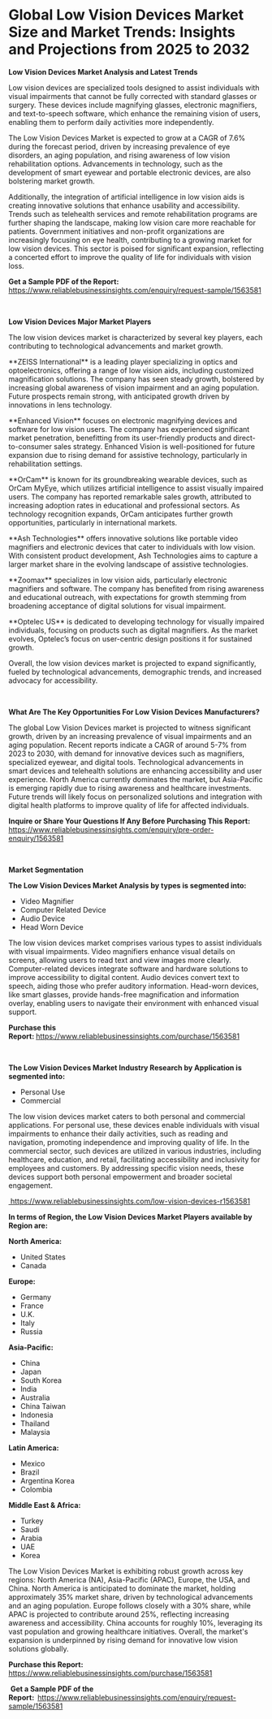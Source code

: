<p><h1>Global Low Vision Devices Market Size and Market Trends: Insights and Projections from 2025 to 2032</h1></p><p><strong>Low Vision Devices Market Analysis and Latest Trends</strong></p>
<p><p>Low vision devices are specialized tools designed to assist individuals with visual impairments that cannot be fully corrected with standard glasses or surgery. These devices include magnifying glasses, electronic magnifiers, and text-to-speech software, which enhance the remaining vision of users, enabling them to perform daily activities more independently. </p><p>The Low Vision Devices Market is expected to grow at a CAGR of 7.6% during the forecast period, driven by increasing prevalence of eye disorders, an aging population, and rising awareness of low vision rehabilitation options. Advancements in technology, such as the development of smart eyewear and portable electronic devices, are also bolstering market growth. </p><p>Additionally, the integration of artificial intelligence in low vision aids is creating innovative solutions that enhance usability and accessibility. Trends such as telehealth services and remote rehabilitation programs are further shaping the landscape, making low vision care more reachable for patients. Government initiatives and non-profit organizations are increasingly focusing on eye health, contributing to a growing market for low vision devices. This sector is poised for significant expansion, reflecting a concerted effort to improve the quality of life for individuals with vision loss.</p></p>
<p><strong>Get a Sample PDF of the Report:&nbsp;</strong> <a href="https://www.reliablebusinessinsights.com/enquiry/request-sample/1563581?utm_campaign=1121&utm_medium=2&utm_source=Github&utm_content=ia&utm_term=13042025&utm_id=low-vision-devices">https://www.reliablebusinessinsights.com/enquiry/request-sample/1563581</a></p>
<p>&nbsp;</p>
<p><strong>Low Vision Devices Major Market Players</strong></p>
<p><p>The low vision devices market is characterized by several key players, each contributing to technological advancements and market growth. </p><p>**ZEISS International** is a leading player specializing in optics and optoelectronics, offering a range of low vision aids, including customized magnification solutions. The company has seen steady growth, bolstered by increasing global awareness of vision impairment and an aging population. Future prospects remain strong, with anticipated growth driven by innovations in lens technology.</p><p>**Enhanced Vision** focuses on electronic magnifying devices and software for low vision users. The company has experienced significant market penetration, benefitting from its user-friendly products and direct-to-consumer sales strategy. Enhanced Vision is well-positioned for future expansion due to rising demand for assistive technology, particularly in rehabilitation settings.</p><p>**OrCam** is known for its groundbreaking wearable devices, such as OrCam MyEye, which utilizes artificial intelligence to assist visually impaired users. The company has reported remarkable sales growth, attributed to increasing adoption rates in educational and professional sectors. As technology recognition expands, OrCam anticipates further growth opportunities, particularly in international markets.</p><p>**Ash Technologies** offers innovative solutions like portable video magnifiers and electronic devices that cater to individuals with low vision. With consistent product development, Ash Technologies aims to capture a larger market share in the evolving landscape of assistive technologies.</p><p>**Zoomax** specializes in low vision aids, particularly electronic magnifiers and software. The company has benefited from rising awareness and educational outreach, with expectations for growth stemming from broadening acceptance of digital solutions for visual impairment.</p><p>**Optelec US** is dedicated to developing technology for visually impaired individuals, focusing on products such as digital magnifiers. As the market evolves, Optelec’s focus on user-centric design positions it for sustained growth. </p><p>Overall, the low vision devices market is projected to expand significantly, fueled by technological advancements, demographic trends, and increased advocacy for accessibility.</p></p>
<p>&nbsp;</p>
<p><strong>What Are The Key Opportunities For Low Vision Devices Manufacturers?</strong></p>
<p><p>The global Low Vision Devices market is projected to witness significant growth, driven by an increasing prevalence of visual impairments and an aging population. Recent reports indicate a CAGR of around 5-7% from 2023 to 2030, with demand for innovative devices such as magnifiers, specialized eyewear, and digital tools. Technological advancements in smart devices and telehealth solutions are enhancing accessibility and user experience. North America currently dominates the market, but Asia-Pacific is emerging rapidly due to rising awareness and healthcare investments. Future trends will likely focus on personalized solutions and integration with digital health platforms to improve quality of life for affected individuals.</p></p>
<p><strong>Inquire or Share Your Questions If Any Before Purchasing This Report:</strong> <a href="https://www.reliablebusinessinsights.com/enquiry/pre-order-enquiry/1563581?utm_campaign=1121&utm_medium=2&utm_source=Github&utm_content=ia&utm_term=13042025&utm_id=low-vision-devices">https://www.reliablebusinessinsights.com/enquiry/pre-order-enquiry/1563581</a></p>
<p>&nbsp;</p>
<p><strong>Market Segmentation</strong></p>
<p><strong>The Low Vision Devices Market Analysis by types is segmented into:</strong></p>
<p><ul><li>Video Magnifier</li><li>Computer Related Device</li><li>Audio Device</li><li>Head Worn Device</li></ul></p>
<p><p>The low vision devices market comprises various types to assist individuals with visual impairments. Video magnifiers enhance visual details on screens, allowing users to read text and view images more clearly. Computer-related devices integrate software and hardware solutions to improve accessibility to digital content. Audio devices convert text to speech, aiding those who prefer auditory information. Head-worn devices, like smart glasses, provide hands-free magnification and information overlay, enabling users to navigate their environment with enhanced visual support.</p></p>
<p><strong>Purchase this Report:&nbsp;</strong><a href="https://www.reliablebusinessinsights.com/purchase/1563581?utm_campaign=1121&utm_medium=2&utm_source=Github&utm_content=ia&utm_term=13042025&utm_id=low-vision-devices">https://www.reliablebusinessinsights.com/purchase/1563581</a></p>
<p>&nbsp;</p>
<p><strong>The Low Vision Devices Market Industry Research by Application is segmented into:</strong></p>
<p><ul><li>Personal Use</li><li>Commercial</li></ul></p>
<p><p>The low vision devices market caters to both personal and commercial applications. For personal use, these devices enable individuals with visual impairments to enhance their daily activities, such as reading and navigation, promoting independence and improving quality of life. In the commercial sector, such devices are utilized in various industries, including healthcare, education, and retail, facilitating accessibility and inclusivity for employees and customers. By addressing specific vision needs, these devices support both personal empowerment and broader societal engagement.</p></p>
<p><a href="https://www.reliablebusinessinsights.com/low-vision-devices-r1563581?utm_campaign=1121&utm_medium=2&utm_source=Github&utm_content=ia&utm_term=13042025&utm_id=low-vision-devices">&nbsp;https://www.reliablebusinessinsights.com/low-vision-devices-r1563581</a></p>
<p><strong>In terms of Region, the Low Vision Devices Market Players available by Region are:</strong></p>
<p>
    <p> <strong> North America: </strong>
        <ul>
            <li>United States</li>
            <li>Canada</li>
        </ul>
        </p> 
    <p> <strong> Europe: </strong>
        <ul>
            <li>Germany</li>
            <li>France</li>
            <li>U.K.</li>
            <li>Italy</li>
            <li>Russia</li>
        </ul>
        </p> 
    <p> <strong> Asia-Pacific: </strong>
        <ul>
            <li>China</li>
            <li>Japan</li>
            <li>South Korea</li>
            <li>India</li>
            <li>Australia</li>
            <li>China Taiwan</li>
            <li>Indonesia</li>
            <li>Thailand</li>
            <li>Malaysia</li>
        </ul>
        </p> 
    <p> <strong> Latin America: </strong>
        <ul>
            <li>Mexico</li>
            <li>Brazil</li>
            <li>Argentina Korea</li>
            <li>Colombia</li>
        </ul>
        </p> 
    <p> <strong> Middle East & Africa: </strong>
        <ul>
            <li>Turkey</li>
            <li>Saudi</li>
            <li>Arabia</li>
            <li>UAE</li>
            <li>Korea</li>
        </ul>
    </p>
    </p>
<p><p>The Low Vision Devices Market is exhibiting robust growth across key regions: North America (NA), Asia-Pacific (APAC), Europe, the USA, and China. North America is anticipated to dominate the market, holding approximately 35% market share, driven by technological advancements and an aging population. Europe follows closely with a 30% share, while APAC is projected to contribute around 25%, reflecting increasing awareness and accessibility. China accounts for roughly 10%, leveraging its vast population and growing healthcare initiatives. Overall, the market's expansion is underpinned by rising demand for innovative low vision solutions globally.</p></p>
<p><strong>Purchase this Report: </strong><a href="https://www.reliablebusinessinsights.com/purchase/1563581?utm_campaign=1121&utm_medium=2&utm_source=Github&utm_content=ia&utm_term=13042025&utm_id=low-vision-devices">https://www.reliablebusinessinsights.com/purchase/1563581</a></p>
<p>&nbsp;<strong>Get a Sample PDF of the Report:&nbsp;&nbsp;</strong><a href="https://www.reliablebusinessinsights.com/enquiry/request-sample/1563581?utm_campaign=1121&utm_medium=2&utm_source=Github&utm_content=ia&utm_term=13042025&utm_id=low-vision-devices">https://www.reliablebusinessinsights.com/enquiry/request-sample/1563581</a></p>
<p><strong></strong></p>
<p><p></p><p></p><p></p></p>